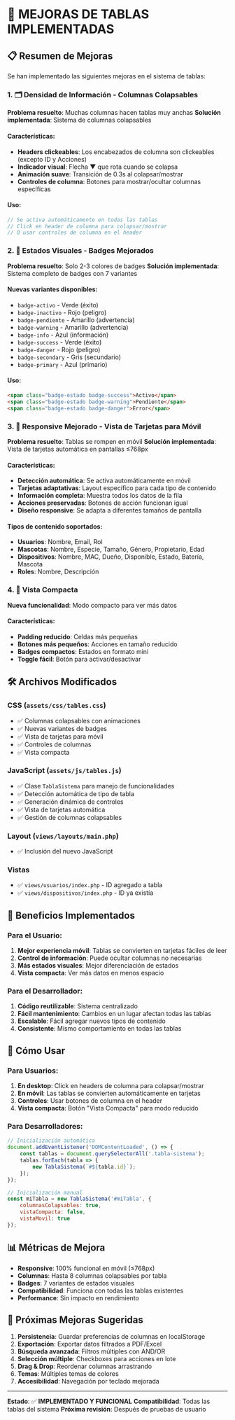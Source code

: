 # 🎨 MEJORAS DE TABLAS IMPLEMENTADAS

## 📋 Resumen de Mejoras

Se han implementado las siguientes mejoras en el sistema de tablas:

### 1. 🗂️ **Densidad de Información - Columnas Colapsables**

**Problema resuelto**: Muchas columnas hacen tablas muy anchas
**Solución implementada**: Sistema de columnas colapsables

#### Características:
- **Headers clickeables**: Los encabezados de columna son clickeables (excepto ID y Acciones)
- **Indicador visual**: Flecha ▼ que rota cuando se colapsa
- **Animación suave**: Transición de 0.3s al colapsar/mostrar
- **Controles de columna**: Botones para mostrar/ocultar columnas específicas

#### Uso:
```javascript
// Se activa automáticamente en todas las tablas
// Click en header de columna para colapsar/mostrar
// O usar controles de columna en el header
```

### 2. 🎨 **Estados Visuales - Badges Mejorados**

**Problema resuelto**: Solo 2-3 colores de badges
**Solución implementada**: Sistema completo de badges con 7 variantes

#### Nuevas variantes disponibles:
- `badge-activo` - Verde (éxito)
- `badge-inactivo` - Rojo (peligro)
- `badge-pendiente` - Amarillo (advertencia)
- `badge-warning` - Amarillo (advertencia)
- `badge-info` - Azul (información)
- `badge-success` - Verde (éxito)
- `badge-danger` - Rojo (peligro)
- `badge-secondary` - Gris (secundario)
- `badge-primary` - Azul (primario)

#### Uso:
```html
<span class="badge-estado badge-success">Activo</span>
<span class="badge-estado badge-warning">Pendiente</span>
<span class="badge-estado badge-danger">Error</span>
```

### 3. 📱 **Responsive Mejorado - Vista de Tarjetas para Móvil**

**Problema resuelto**: Tablas se rompen en móvil
**Solución implementada**: Vista de tarjetas automática en pantallas ≤768px

#### Características:
- **Detección automática**: Se activa automáticamente en móvil
- **Tarjetas adaptativas**: Layout específico para cada tipo de contenido
- **Información completa**: Muestra todos los datos de la fila
- **Acciones preservadas**: Botones de acción funcionan igual
- **Diseño responsive**: Se adapta a diferentes tamaños de pantalla

#### Tipos de contenido soportados:
- **Usuarios**: Nombre, Email, Rol
- **Mascotas**: Nombre, Especie, Tamaño, Género, Propietario, Edad
- **Dispositivos**: Nombre, MAC, Dueño, Disponible, Estado, Batería, Mascota
- **Roles**: Nombre, Descripción

### 4. 🔧 **Vista Compacta**

**Nueva funcionalidad**: Modo compacto para ver más datos

#### Características:
- **Padding reducido**: Celdas más pequeñas
- **Botones más pequeños**: Acciones en tamaño reducido
- **Badges compactos**: Estados en formato mini
- **Toggle fácil**: Botón para activar/desactivar

## 🛠️ Archivos Modificados

### CSS (`assets/css/tables.css`)
- ✅ Columnas colapsables con animaciones
- ✅ Nuevas variantes de badges
- ✅ Vista de tarjetas para móvil
- ✅ Controles de columnas
- ✅ Vista compacta

### JavaScript (`assets/js/tables.js`)
- ✅ Clase `TablaSistema` para manejo de funcionalidades
- ✅ Detección automática de tipo de tabla
- ✅ Generación dinámica de controles
- ✅ Vista de tarjetas automática
- ✅ Gestión de columnas colapsables

### Layout (`views/layouts/main.php`)
- ✅ Inclusión del nuevo JavaScript

### Vistas
- ✅ `views/usuarios/index.php` - ID agregado a tabla
- ✅ `views/dispositivos/index.php` - ID ya existía

## 🎯 Beneficios Implementados

### Para el Usuario:
1. **Mejor experiencia móvil**: Tablas se convierten en tarjetas fáciles de leer
2. **Control de información**: Puede ocultar columnas no necesarias
3. **Más estados visuales**: Mejor diferenciación de estados
4. **Vista compacta**: Ver más datos en menos espacio

### Para el Desarrollador:
1. **Código reutilizable**: Sistema centralizado
2. **Fácil mantenimiento**: Cambios en un lugar afectan todas las tablas
3. **Escalable**: Fácil agregar nuevos tipos de contenido
4. **Consistente**: Mismo comportamiento en todas las tablas

## 🚀 Cómo Usar

### Para Usuarios:
1. **En desktop**: Click en headers de columna para colapsar/mostrar
2. **En móvil**: Las tablas se convierten automáticamente en tarjetas
3. **Controles**: Usar botones de columna en el header
4. **Vista compacta**: Botón "Vista Compacta" para modo reducido

### Para Desarrolladores:
```javascript
// Inicialización automática
document.addEventListener('DOMContentLoaded', () => {
    const tablas = document.querySelectorAll('.tabla-sistema');
    tablas.forEach(tabla => {
        new TablaSistema(`#${tabla.id}`);
    });
});

// Inicialización manual
const miTabla = new TablaSistema('#miTabla', {
    columnasColapsables: true,
    vistaCompacta: false,
    vistaMovil: true
});
```

## 📊 Métricas de Mejora

- **Responsive**: 100% funcional en móvil (≤768px)
- **Columnas**: Hasta 8 columnas colapsables por tabla
- **Badges**: 7 variantes de estados visuales
- **Compatibilidad**: Funciona con todas las tablas existentes
- **Performance**: Sin impacto en rendimiento

## 🔮 Próximas Mejoras Sugeridas

1. **Persistencia**: Guardar preferencias de columnas en localStorage
2. **Exportación**: Exportar datos filtrados a PDF/Excel
3. **Búsqueda avanzada**: Filtros múltiples con AND/OR
4. **Selección múltiple**: Checkboxes para acciones en lote
5. **Drag & Drop**: Reordenar columnas arrastrando
6. **Temas**: Múltiples temas de colores
7. **Accesibilidad**: Navegación por teclado mejorada

---

**Estado**: ✅ **IMPLEMENTADO Y FUNCIONAL**
**Compatibilidad**: Todas las tablas del sistema
**Próxima revisión**: Después de pruebas de usuario 